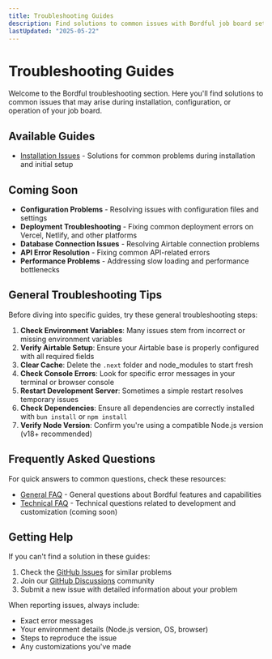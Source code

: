 ```yaml
---
title: Troubleshooting Guides
description: Find solutions to common issues with Bordful job board setup and operation.
lastUpdated: "2025-05-22"
---
```


# Troubleshooting Guides

Welcome to the Bordful troubleshooting section. Here you'll find solutions to common issues that may arise during installation, configuration, or operation of your job board.

## Available Guides

- [Installation Issues](/docs/troubleshooting/installation-issues.md) - Solutions for common problems during installation and initial setup

## Coming Soon

- **Configuration Problems** - Resolving issues with configuration files and settings
- **Deployment Troubleshooting** - Fixing common deployment errors on Vercel, Netlify, and other platforms
- **Database Connection Issues** - Resolving Airtable connection problems
- **API Error Resolution** - Fixing common API-related errors
- **Performance Problems** - Addressing slow loading and performance bottlenecks

## General Troubleshooting Tips

Before diving into specific guides, try these general troubleshooting steps:

1. **Check Environment Variables**: Many issues stem from incorrect or missing environment variables
2. **Verify Airtable Setup**: Ensure your Airtable base is properly configured with all required fields
3. **Clear Cache**: Delete the `.next` folder and node_modules to start fresh
4. **Check Console Errors**: Look for specific error messages in your terminal or browser console
5. **Restart Development Server**: Sometimes a simple restart resolves temporary issues
6. **Check Dependencies**: Ensure all dependencies are correctly installed with `bun install` or `npm install`
7. **Verify Node Version**: Confirm you're using a compatible Node.js version (v18+ recommended)

## Frequently Asked Questions

For quick answers to common questions, check these resources:

- [General FAQ](/docs/faq.md) - General questions about Bordful features and capabilities
- [Technical FAQ](/docs/troubleshooting/faq.md) - Technical questions related to development and customization (coming soon)

## Getting Help

If you can't find a solution in these guides:

1. Check the [GitHub Issues](https://github.com/craftled/bordful/issues) for similar problems
2. Join our [GitHub Discussions](https://github.com/craftled/bordful/discussions) community
3. Submit a new issue with detailed information about your problem

When reporting issues, always include:
- Exact error messages
- Your environment details (Node.js version, OS, browser)
- Steps to reproduce the issue
- Any customizations you've made 